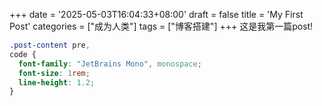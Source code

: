 +++
date = '2025-05-03T16:04:33+08:00'
draft = false
title = 'My First Post'
categories = ["成为人类"]
tags = ["博客搭建"]
+++
这是我第一篇post!

```css
.post-content pre,
code {
  font-family: "JetBrains Mono", monospace;
  font-size: 1rem;
  line-height: 1.2;
}
```
